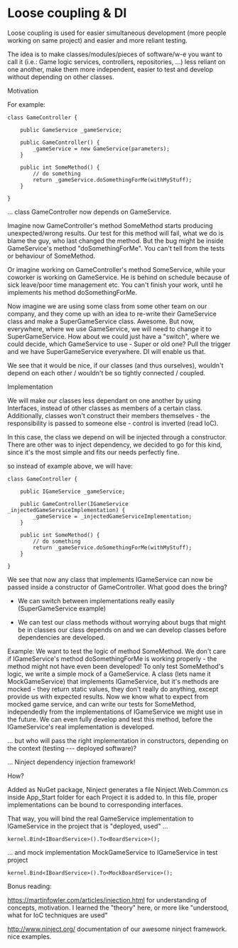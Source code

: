 # Loose coupling & DI

Loose coupling is used for easier simultaneous development (more people working on same project) and easier and more reliant testing.

The idea is to make classes/modules/pieces of software/w-e you want to call it (i.e.: Game logic services, controllers, repositories, ...) less reliant on one another, make them more independent, easier to test and develop without depending on other classes.

Motivation

For example:

```
class GameController {

    public GameService _gameService;

    public GameController() {
        _gameService = new GameService(parameters);
    }

    public int SomeMethod() {
        // do something
        return _gameService.doSomethingForMe(withMyStuff);
    }
    
}
```

... class GameController now depends on GameService.

Imagine now GameController's method SomeMethod starts producing unexpected/wrong results. Our test for this method will fail, what we do is blame the guy, who last changed the method. But the bug might be inside GameService's method "doSomethingForMe". You can't tell from the tests or behaviour of SomeMethod.

Or imagine working on GameController's method SomeService, while your coworker is working on GameService. He is behind on schedule because of sick leave/poor time management etc. You can't finish your work, until he implements his method doSomethingForMe.

Now imagine we are using some class from some other team on our company, and they come up with an idea to re-write their GameService class and make a SuperGameService class. Awesome. But now, everywhere, where we use GameService, we will need to change it to SuperGameService. How about we could just have a "switch", where we could decide, which GameService to use - Super or old one? Pull the trigger and we have SuperGameService everywhere. DI will enable us that.

We see that it would be nice, if our classes (and thus ourselves), wouldn't depend on each other / wouldn't be so tightly connected / coupled.

Implementation

We will make our classes less dependant on one another by using Interfaces, instead of other classes as members of a certain class. Additionally, classes won't construct their members themselves - the responsibility is passed to someone else - control is inverted (read IoC).

In this case, the class we depend on will be injected through a constructor. There are other was to inject dependency, we decided to go for this kind, since it's the most simple and fits our needs perfectly fine.

so instead of example above, we will have:

```
class GameController {

    public IGameService _gameService;

    public GameController(IGameService _injectedGameServiceImplementation) {
        _gameService = _injectedGameServiceImplementation;
    }

    public int SomeMethod() {
        // do something
        return _gameService.doSomethingForMe(withMyStuff);
    }
    
}
```

We see that now any class that implements IGameService can now be passed inside a constructor of GameController. What good does the bring?

* We can switch between implementations really easily (SuperGameService example)

* We can test our class methods without worrying about bugs that might be in classes our class depends on and we can develop classes before dependencies are developed.

Example: We want to test the logic of method SomeMethod. We don't care if IGameService's method doSomethingForMe is working properly - the method might not have even been developed!
To only test SomeMethod's logic, we write a simple mock of a GameService. A class (lets name it MockGameService) that implements IGameService, but it's methods are mocked - they return static values, they don't really do anything, except provide us with expected results.
Now we know what to expect from mocked game service, and can write our tests for SomeMethod, independedly from the implementations of IGameService we might use in the future. We can even fully develop and test this method, before the IGameService's real implementation is developed.

... but who will pass the right implementation in constructors, depending on the context (testing --- deployed software)?

... Ninject dependency injection framework!

How?

Added as NuGet package, Ninject generates a file Ninject.Web.Common.cs inside App_Start folder for each Project it is added to. In this file, proper implementations can be bound to corresponding interfaces.

That way, you will bind the real GameService implementation to IGameService in the project that is "deployed, used" ...

```
kernel.Bind<IBoardService>().To<BoardService>();
```

... and mock implementation MockGameService to IGameService in test project

```
kernel.Bind<IBoardService>().To<MockBoardService>();
```

Bonus reading:

https://martinfowler.com/articles/injection.html
for understanding of concepts, motivation. I learned the "theory" here, or more like "understood, what for IoC techniques are used"

http://www.ninject.org/
documentation of our awesome ninject framework. nice examples.

